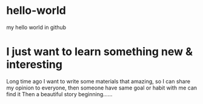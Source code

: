 # hello-world
my hello world in github

# I just want to learn something new & interesting
Long time ago I want to write some materials that amazing, so I can share my opinion to everyone, then someone have same goal or habit with me can find it
Then a beautiful story beginning......
